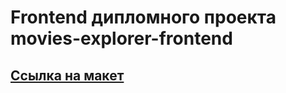 # Frontend дипломного проекта movies-explorer-frontend

## [Ссылка на макет](https://disk.yandex.ru/d/PsQdthz6pOcZkA)
